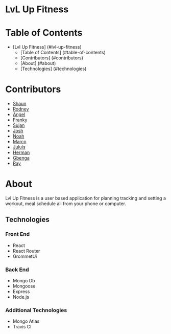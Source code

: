 # LvL Up Fitness


# Table of Contents
- [Lvl Up Fitness] (#lvl-up-fitness)
  - [Table of Contents] (#table-of-contents)
  - [Contributors] (#contributors)
  - [About] (#about)
  - [Technologies] (#technologies)
  
# Contributors
* [Shaun](https://github.com/shauncarr22)
* [Rodney](https://github.com/rspears03)
* [Angel](https://github.com/64ozSlurpee)
* [Franky](https://github.com/fleyva251)
* [Sujan](https://github.com/morning0wl)
* [Josh](https://github.com/halseyjt)
* [Noah](https://github.com/fortycreeek24)
* [Marco](https://github.com/kharne8)
* [Juluis](https://github.com/Fryguy24)
* [Herman](https://github.com/Highspeedhkw)
* [Gbenga](https://github.com/phemmy123)
* [Ray](https://github.com/RayDunningII)

# About 
Lvl Up Fitness is a user based application for planning tracking and setting a workout, meal schedule all from your phone or computer.



## Technologies
### Front End
* React
* React Router
* GrommetUi
### Back End
* Mongo Db
* Mongoose
* Express
* Node.js
### Additional Technologies
* Mongo Atlas
* Travis CI

